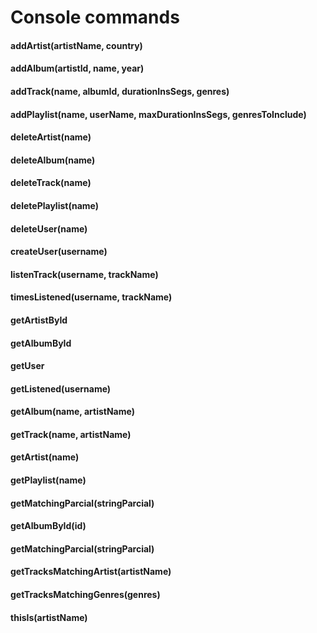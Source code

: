 # Console commands

#### addArtist(artistName, country)
#### addAlbum(artistId, name, year)
#### addTrack(name, albumId, durationInsSegs, genres)
#### addPlaylist(name, userName, maxDurationInsSegs, genresToInclude)

#### deleteArtist(name)
#### deleteAlbum(name)
#### deleteTrack(name)
#### deletePlaylist(name)
#### deleteUser(name)

#### createUser(username)
#### listenTrack(username, trackName)
#### timesListened(username, trackName)
 
#### getArtistById
#### getAlbumById
#### getUser

#### getListened(username)
#### getAlbum(name, artistName)
#### getTrack(name, artistName)
#### getArtist(name)
#### getPlaylist(name)
 
#### getMatchingParcial(stringParcial)
#### getAlbumById(id)
#### getMatchingParcial(stringParcial)
#### getTracksMatchingArtist(artistName)
#### getTracksMatchingGenres(genres)
 
#### thisIs(artistName)
